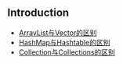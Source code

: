 ## Introduction

* [ArrayList与Vector的区别](chapter-3/section-19.md#请解释ArrayList与Vector的区别？)
* [HashMap与Hashtable的区别](chapter-3/section-19.md#请解释HashMap与Hashtable的区别？)
* [Collection与Collections的区别](chapter-3/section-19.md#请解释Collection与Collections的区别？)


